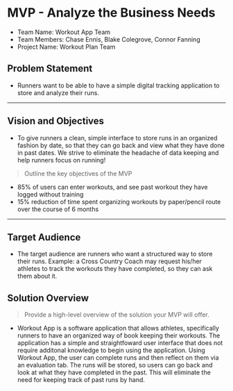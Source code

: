 # MVP - Analyze the Business Needs

* Team Name: Workout App Team
* Team Members: Chase Ennis, Blake Colegrove, Connor Fanning
* Project Name: Workout Plan Team

## Problem Statement

* Runners want to be able to have a simple digital tracking application to store and analyze their runs.	

*** 

## Vision and Objectives

* To give runners a clean, simple interface to store runs in an organized fashion by date, so that they can go back and view what they have done in past dates. We strive to eliminate the headache of data keeping and help runners focus on running!

> Outline the key objectives of the MVP
   * 85% of users can enter workouts, and see past workout they have logged without training
   * 15% reduction of time spent organizing workouts by paper/pencil route over the course of 6 months

*** 

## Target Audience

* The target audience are runners who want a structured way to store their runs. Example: a Cross Country Coach may request his/her athletes to track the workouts they have completed, so they can ask them about it.


## Solution Overview

> Provide a high-level overview of the solution your MVP will offer. 

   * Workout App is a software application that allows athletes, specifically runners to have an organized way of book keeping their workouts. The application has a simple and straightfoward user interface that does not require additonal knowledge to begin using the application. Using Workout App, the user can complete runs and then reflect on them via an evaluation tab. The runs will be stored, so users can go back and look at what they have completed in the past. This will eliminate the need for keeping track of past runs by hand.
